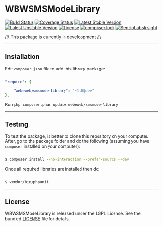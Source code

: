 WBWSMSModeLibrary
====================

[![Build Status](https://travis-ci.org/webeweb/WBWSMSModeLibrary.svg?branch=master)](https://travis-ci.org/webeweb/WBWSMSModeLibrary) [![Coverage Status](https://coveralls.io/repos/github/webeweb/WBWSMSModeLibrary/badge.svg?branch=master)](https://coveralls.io/github/webeweb/WBWSMSModeLibrary?branch=master) [![Latest Stable Version](https://poser.pugx.org/webeweb/smsmode-library/v/stable)](https://packagist.org/packages/webeweb/smsmode-library) [![Latest Unstable Version](https://poser.pugx.org/webeweb/smsmode-library/v/unstable)](https://packagist.org/packages/webeweb/smsmode-library) [![License](https://poser.pugx.org/webeweb/smsmode-library/license)](https://packagist.org/packages/webeweb/smsmode-library) [![composer.lock](https://poser.pugx.org/webeweb/smsmode-library/composerlock)](https://packagist.org/packages/webeweb/smsmode-library) [![SensioLabsInsight](https://insight.sensiolabs.com/projects/78a746c0-f837-4f8f-94c7-32c426d21f65/mini.png)](https://insight.sensiolabs.com/projects/78a746c0-f837-4f8f-94c7-32c426d21f65)

/!\ This package is currently in developpment /!\

---

## Installation

Edit `composer.json` file to add this library package:

```yml

"require": {
    ...
    "webeweb/smsmode-library": "~1.0@dev"
},

```

Run `php composer.phar update webeweb/smsmode-library`

---

## Testing

To test the package, is better to clone this repository on your computer. After, go to the package folder and do
the following (assuming you have `composer` installed on your computer):

```bash

$ composer install --no-interaction --prefer-source --dev

```

Once all required libraries are installed then do:

```bash

$ vendor/bin/phpunit

```

---

## License

WBWSMSModeLibrary is released under the LGPL License. See the bundled [LICENSE](LICENSE) file for details.
